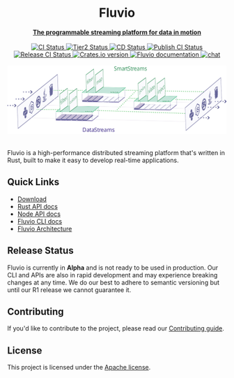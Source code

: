 <div align="center">
<h1>Fluvio</h1>
<a href="https://fluvio.io" target="_blank">
 <strong>The programmable streaming platform for data in motion</strong>
 </a>
<br>
<br>

<div>
<!-- CI status -->
<a href="https://github.com/infinyon/fluvio/actions/workflows/ci.yml">
<img src="https://github.com/infinyon/fluvio/workflows/CI/badge.svg" alt="CI Status" />
</a>
<!-- CI Tier2 status -->
<a href="https://github.com/infinyon/fluvio/actions/workflows/ci_tier2.yaml">
<img src="https://github.com/infinyon/fluvio/workflows/CI_Platform_Tier2/badge.svg" alt="Tier2 Status" />
</a>
<!-- CD status -->
<a href="https://github.com/infinyon/fluvio/actions/workflows/cd_dev.yaml">
<img src="https://github.com/infinyon/fluvio/workflows/CD_Dev/badge.svg" alt="CD Status" />
</a>
<!-- Publish status -->
<a href="https://github.com/infinyon/fluvio/actions/workflows/publish.yml">
<img src="https://github.com/infinyon/fluvio/workflows/Publish/badge.svg" alt="Publish CI Status" />
</a>
<!-- Release status -->
<a href="https://github.com/infinyon/fluvio/actions/workflows/release.yml">
<img src="https://github.com/infinyon/fluvio/workflows/Release/badge.svg" alt="Release CI Status" />
</a>
<a href="https://crates.io/crates/fluvio">
<img src="https://img.shields.io/crates/v/fluvio?style=flat" alt="Crates.io version" />
</a>
<!-- docs.rs docs -->
<a href="https://docs.rs/fluvio">
<img src="https://docs.rs/fluvio/badge.svg" alt="Fluvio documentation" />
</a>

<a href="https://discordapp.com/invite/bBG2dTz">
<img src="https://img.shields.io/discord/695712741381636168.svg?logo=discord&style=flat" alt="chat" />
</a>
</div>

<br>
<a href="https://fluvio.io">
<img src=".github/assets/fluvio-overview.svg" alt="A visual of a data pipeline with filter, map, and other streaming operations" />
</a>


<br>
<br>
</div>


Fluvio is a high-performance distributed streaming platform that's written
in Rust, built to make it easy to develop real-time applications.

## Quick Links

- [Download](https://www.fluvio.io/download/)
- [Rust API docs](https://docs.rs/fluvio)
- [Node API docs](https://infinyon.github.io/fluvio-client-node/)
- [Fluvio CLI docs](https://www.fluvio.io/cli/)
- [Fluvio Architecture](https://www.fluvio.io/docs/architecture/overview/)

## Release Status

Fluvio is currently in **Alpha** and is not ready to be used in production.
Our CLI and APIs are also in rapid development and may experience breaking
changes at any time. We do our best to adhere to semantic versioning but
until our R1 release we cannot guarantee it.

## Contributing

If you'd like to contribute to the project, please read our
[Contributing guide](CONTRIBUTING.md).

## License

This project is licensed under the [Apache license](LICENSE).
